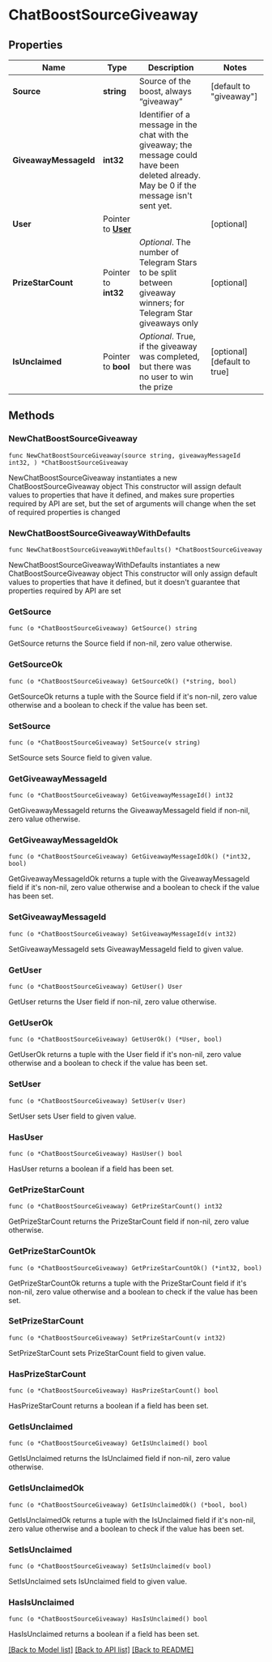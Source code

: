 # ChatBoostSourceGiveaway

## Properties

Name | Type | Description | Notes
------------ | ------------- | ------------- | -------------
**Source** | **string** | Source of the boost, always “giveaway” | [default to "giveaway"]
**GiveawayMessageId** | **int32** | Identifier of a message in the chat with the giveaway; the message could have been deleted already. May be 0 if the message isn&#39;t sent yet. | 
**User** | Pointer to [**User**](User.md) |  | [optional] 
**PrizeStarCount** | Pointer to **int32** | *Optional*. The number of Telegram Stars to be split between giveaway winners; for Telegram Star giveaways only | [optional] 
**IsUnclaimed** | Pointer to **bool** | *Optional*. True, if the giveaway was completed, but there was no user to win the prize | [optional] [default to true]

## Methods

### NewChatBoostSourceGiveaway

`func NewChatBoostSourceGiveaway(source string, giveawayMessageId int32, ) *ChatBoostSourceGiveaway`

NewChatBoostSourceGiveaway instantiates a new ChatBoostSourceGiveaway object
This constructor will assign default values to properties that have it defined,
and makes sure properties required by API are set, but the set of arguments
will change when the set of required properties is changed

### NewChatBoostSourceGiveawayWithDefaults

`func NewChatBoostSourceGiveawayWithDefaults() *ChatBoostSourceGiveaway`

NewChatBoostSourceGiveawayWithDefaults instantiates a new ChatBoostSourceGiveaway object
This constructor will only assign default values to properties that have it defined,
but it doesn't guarantee that properties required by API are set

### GetSource

`func (o *ChatBoostSourceGiveaway) GetSource() string`

GetSource returns the Source field if non-nil, zero value otherwise.

### GetSourceOk

`func (o *ChatBoostSourceGiveaway) GetSourceOk() (*string, bool)`

GetSourceOk returns a tuple with the Source field if it's non-nil, zero value otherwise
and a boolean to check if the value has been set.

### SetSource

`func (o *ChatBoostSourceGiveaway) SetSource(v string)`

SetSource sets Source field to given value.


### GetGiveawayMessageId

`func (o *ChatBoostSourceGiveaway) GetGiveawayMessageId() int32`

GetGiveawayMessageId returns the GiveawayMessageId field if non-nil, zero value otherwise.

### GetGiveawayMessageIdOk

`func (o *ChatBoostSourceGiveaway) GetGiveawayMessageIdOk() (*int32, bool)`

GetGiveawayMessageIdOk returns a tuple with the GiveawayMessageId field if it's non-nil, zero value otherwise
and a boolean to check if the value has been set.

### SetGiveawayMessageId

`func (o *ChatBoostSourceGiveaway) SetGiveawayMessageId(v int32)`

SetGiveawayMessageId sets GiveawayMessageId field to given value.


### GetUser

`func (o *ChatBoostSourceGiveaway) GetUser() User`

GetUser returns the User field if non-nil, zero value otherwise.

### GetUserOk

`func (o *ChatBoostSourceGiveaway) GetUserOk() (*User, bool)`

GetUserOk returns a tuple with the User field if it's non-nil, zero value otherwise
and a boolean to check if the value has been set.

### SetUser

`func (o *ChatBoostSourceGiveaway) SetUser(v User)`

SetUser sets User field to given value.

### HasUser

`func (o *ChatBoostSourceGiveaway) HasUser() bool`

HasUser returns a boolean if a field has been set.

### GetPrizeStarCount

`func (o *ChatBoostSourceGiveaway) GetPrizeStarCount() int32`

GetPrizeStarCount returns the PrizeStarCount field if non-nil, zero value otherwise.

### GetPrizeStarCountOk

`func (o *ChatBoostSourceGiveaway) GetPrizeStarCountOk() (*int32, bool)`

GetPrizeStarCountOk returns a tuple with the PrizeStarCount field if it's non-nil, zero value otherwise
and a boolean to check if the value has been set.

### SetPrizeStarCount

`func (o *ChatBoostSourceGiveaway) SetPrizeStarCount(v int32)`

SetPrizeStarCount sets PrizeStarCount field to given value.

### HasPrizeStarCount

`func (o *ChatBoostSourceGiveaway) HasPrizeStarCount() bool`

HasPrizeStarCount returns a boolean if a field has been set.

### GetIsUnclaimed

`func (o *ChatBoostSourceGiveaway) GetIsUnclaimed() bool`

GetIsUnclaimed returns the IsUnclaimed field if non-nil, zero value otherwise.

### GetIsUnclaimedOk

`func (o *ChatBoostSourceGiveaway) GetIsUnclaimedOk() (*bool, bool)`

GetIsUnclaimedOk returns a tuple with the IsUnclaimed field if it's non-nil, zero value otherwise
and a boolean to check if the value has been set.

### SetIsUnclaimed

`func (o *ChatBoostSourceGiveaway) SetIsUnclaimed(v bool)`

SetIsUnclaimed sets IsUnclaimed field to given value.

### HasIsUnclaimed

`func (o *ChatBoostSourceGiveaway) HasIsUnclaimed() bool`

HasIsUnclaimed returns a boolean if a field has been set.


[[Back to Model list]](../README.md#documentation-for-models) [[Back to API list]](../README.md#documentation-for-api-endpoints) [[Back to README]](../README.md)



